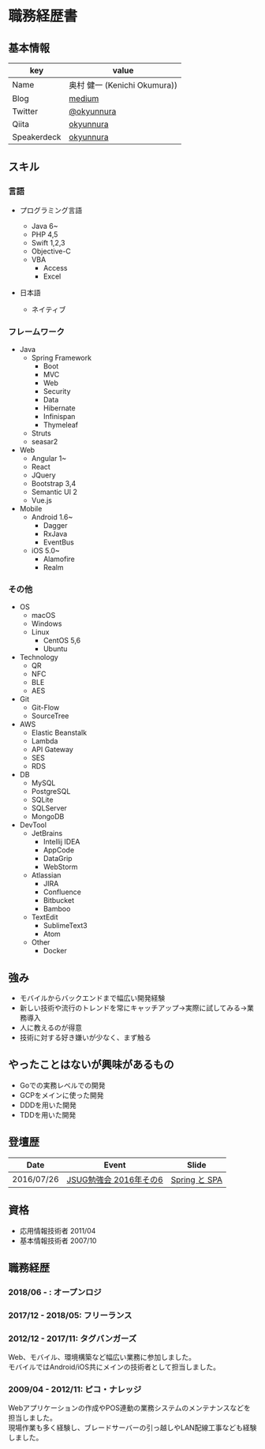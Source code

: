 # 職務経歴書

## 基本情報

|key|value|
|---|-----|
|Name|奥村 健一 (Kenichi Okumura))|
|Blog|[medium](https://medium.com/@okyunnura)|
|Twitter|[@okyunnura](https://twitter.com/okyunnura)|
|Qiita|[okyunnura](http://qiita.com/okyunnura)|
|Speakerdeck|[okyunnura](https://speakerdeck.com/okyunnura)|

## スキル

### 言語

- プログラミング言語
  - Java 6~
  - PHP 4,5
  - Swift 1,2,3
  - Objective-C
  - VBA
    - Access
    - Excel

- 日本語
  - ネイティブ

### フレームワーク

- Java
  - Spring Framework
    - Boot
    - MVC
    - Web
    - Security
    - Data
    - Hibernate
    - Infinispan
    - Thymeleaf
  - Struts
  - seasar2
- Web
  - Angular 1~
  - React
  - JQuery
  - Bootstrap 3,4
  - Semantic UI 2
  - Vue.js
- Mobile
  - Android 1.6~
    - Dagger
    - RxJava
    - EventBus
  - iOS 5.0~
    - Alamofire
    - Realm

### その他

- OS
  - macOS
  - Windows
  - Linux
    - CentOS 5,6
    - Ubuntu
- Technology
  - QR
  - NFC
  - BLE
  - AES
- Git
  - Git-Flow
  - SourceTree
- AWS
  - Elastic Beanstalk
  - Lambda
  - API Gateway
  - SES
  - RDS
- DB
  - MySQL
  - PostgreSQL
  - SQLite
  - SQLServer
  - MongoDB
- DevTool
  - JetBrains
    - Intellij IDEA
    - AppCode
    - DataGrip
    - WebStorm
  - Atlassian
    - JIRA
    - Confluence
    - Bitbucket
    - Bamboo
  - TextEdit
    - SublimeText3
    - Atom
  - Other
    - Docker

## 強み
- モバイルからバックエンドまで幅広い開発経験
- 新しい技術や流行のトレンドを常にキャッチアップ->実際に試してみる->業務導入
- 人に教えるのが得意
- 技術に対する好き嫌いが少なく、まず触る

## やったことはないが興味があるもの

- Goでの実務レベルでの開発
- GCPをメインに使った開発
- DDDを用いた開発
- TDDを用いた開発

## 登壇歴
|Date|Event|Slide|
|---|-----|-----|
|2016/07/26|[JSUG勉強会 2016年その6](https://jsug.doorkeeper.jp/events/49140)|[Spring と SPA](https://speakerdeck.com/okyunnura/spring-to-spa-develop)|

## 資格
* 応用情報技術者 2011/04
* 基本情報技術者 2007/10

## 職務経歴

### 2018/06 - : オープンロジ

### 2017/12 - 2018/05: フリーランス

### 2012/12 - 2017/11: タグバンガーズ
Web、モバイル、環境構築など幅広い業務に参加しました。  
モバイルではAndroid/iOS共にメインの技術者として担当しました。

### 2009/04 - 2012/11: ピコ・ナレッジ
Webアプリケーションの作成やPOS連動の業務システムのメンテナンスなどを担当しました。  
現場作業も多く経験し、ブレードサーバーの引っ越しやLAN配線工事なども経験しました。
